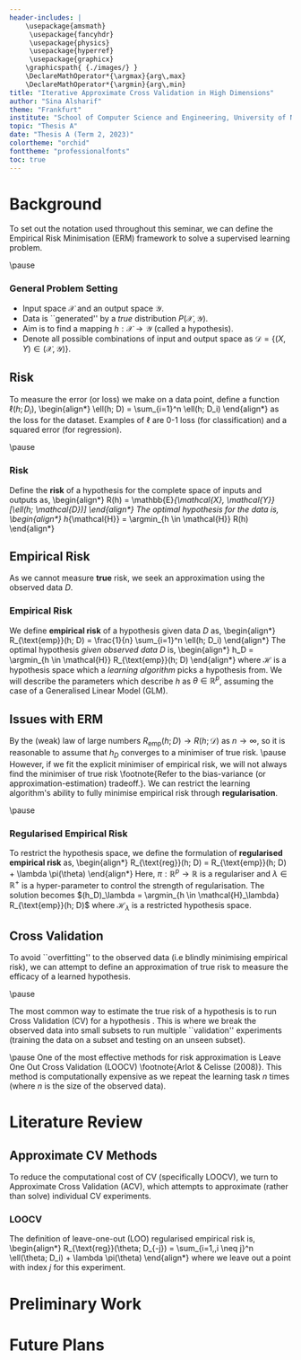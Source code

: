 ```yaml
---
header-includes: |
	\usepackage{amsmath}
	 \usepackage{fancyhdr}
	 \usepackage{physics}
	 \usepackage{hyperref}
	 \usepackage{graphicx}
	\graphicspath{ {./images/} }
	\DeclareMathOperator*{\argmax}{arg\,max}
	\DeclareMathOperator*{\argmin}{arg\,min}
title: "Iterative Approximate Cross Validation in High Dimensions"
author: "Sina Alsharif"
theme: "Frankfurt"
institute: "School of Computer Science and Engineering, University of New South Wales"
topic: "Thesis A"
date: "Thesis A (Term 2, 2023)"
colortheme: "orchid"
fonttheme: "professionalfonts"
toc: true
---
```


# Background
To set out the notation used throughout this seminar, we can define the Empirical Risk Minimisation (ERM) framework to solve a supervised learning problem. 

\pause

### General Problem Setting
- Input space $\mathcal{X}$ and an output space $\mathcal{Y}$.
- Data is ``generated'' by a *true* distribution $P(\mathcal{X}, \mathcal{Y})$.
- Aim is to find a mapping $h : \mathcal{X} \to \mathcal{Y}$ (called a hypothesis).
- Denote all possible combinations of input and output space as $\mathcal{D} = \{(X, Y) \in (\mathcal{X}, \mathcal{Y})\}$.

## Risk

To measure the error (or loss) we make on a data point, define a function $\ell(h; D_i)$,
\begin{align*}
	\ell(h; D) = \sum_{i=1}^n \ell(h; D_i)
\end{align*}
as the loss for the dataset. Examples of $\ell$ are 0-1 loss (for classification) and a squared error (for regression).

\pause

### Risk
Define the **risk** of a hypothesis for the complete space of inputs and outputs as,
\begin{align*}
	R(h) = \mathbb{E}_{\mathcal{X}, \mathcal{Y}} [\ell(h; \mathcal{D})]
\end{align*}
The optimal hypothesis for the data is,
\begin{align*}
	h_{\mathcal{H}} = \argmin_{h \in \mathcal{H}} R(h)
\end{align*}


## Empirical Risk

As we cannot measure **true** risk, we seek an approximation using the observed data $D$.

### Empirical Risk
We define **empirical risk** of a hypothesis given data $D$ as,
\begin{align*}
	R_{\text{emp}}(h; D) = \frac{1}{n} \sum_{i=1}^n \ell(h; D_i)
\end{align*}
The optimal hypothesis *given observed data* $D$ is,
\begin{align*}
	h_D = \argmin_{h \in \mathcal{H}} R_{\text{emp}}(h; D)
\end{align*}
where $\mathcal{H}$ is a hypothesis space which a *learning algorithm* picks a hypothesis from. We will describe the parameters which describe $h$ as $\theta \in \mathbb{R}^p$, assuming the case of a Generalised Linear Model (GLM).

## Issues with ERM

By the (weak) law of large numbers $R_{\text{emp}}(h; D) \to R(h; \mathcal{D})$ as $n \to \infty$, so it is reasonable to assume that $h_D$ converges to a minimiser of true risk. \pause However, if we fit the explicit minimiser of empirical risk, we will not always find the minimiser of true risk \footnote{Refer to the bias-variance (or approximation-estimation) tradeoff.}. We can restrict the learning algorithm's ability to fully minimise empirical risk through **regularisation**.

\pause

### Regularised Empirical Risk
To restrict the hypothesis space, we define the formulation of **regularised empirical risk** as,
\begin{align*}
	R_{\text{reg}}(h; D) = R_{\text{emp}}(h; D) + \lambda \pi(\theta)
\end{align*}
Here, $\pi : \mathbb{R}^p \to \mathbb{R}$ is a regulariser and $\lambda \in \mathbb{R}^+$ is a hyper-parameter to control the strength of regularisation. The solution becomes $(h_D)_\lambda = \argmin_{h \in \mathcal{H}_\lambda} R_{\text{emp}}(h; D)$ where $\mathcal{H}_\lambda$ is a restricted hypothesis space.

## Cross Validation
To avoid ``overfitting'' to the observed data (i.e blindly minimising empirical risk), we can attempt to define an approximation of true risk to measure the efficacy of a learned hypothesis.

\pause

The most common way to estimate the true risk of a hypothesis is to run Cross Validation (CV) for a hypothesis . This is where we break the observed data into small subsets to run multiple ``validation'' experiments (training the data on a subset and testing on an unseen subset).

\pause
One of the most effective methods for risk approximation is Leave One Out Cross Validation (LOOCV) \footnote{Arlot \& Celisse (2008)}. This method is computationally expensive as we repeat the learning task $n$ times (where $n$ is the size of the observed data).

# Literature Review

## Approximate CV Methods
To reduce the computational cost of CV (specifically LOOCV), we turn to Approximate Cross Validation (ACV), which attempts to approximate (rather than solve) individual CV experiments.

### LOOCV
The definition of leave-one-out (LOO) regularised empirical risk is,
\begin{align*}
	R_{\text{reg}}(\theta; D_{-j}) = \sum_{i=1,\,i \neq j}^n \ell(\theta; D_i) + \lambda \pi(\theta)
\end{align*}
where we leave out a point with index $j$ for this experiment.

# Preliminary Work
# Future Plans

